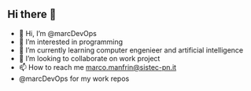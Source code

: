## Hi there 👋

- 👋 Hi, I’m @marcDevOps
- 👀 I’m interested in programming
- 🌱 I’m currently learning computer engenieer and artificial intelligence 
- 💞️ I’m looking to collaborate on work project
- 📫 How to reach me marco.manfrin@sistec-pn.it
- @marcDevOps for my work repos 
